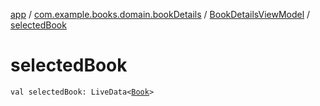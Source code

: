 [app](../../index.md) / [com.example.books.domain.bookDetails](../index.md) / [BookDetailsViewModel](index.md) / [selectedBook](./selected-book.md)

# selectedBook

`val selectedBook: LiveData<`[`Book`](../../com.example.books.domain.models/-book/index.md)`>`